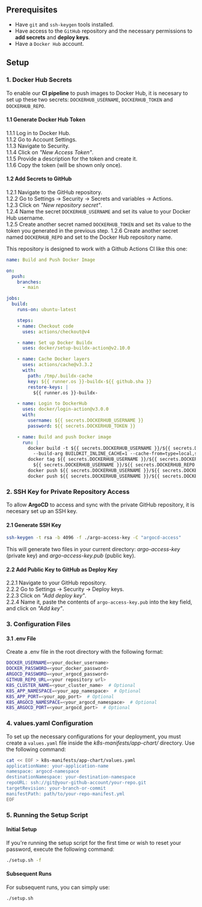 ## Prerequisites

- Have `git` and `ssh-keygen` tools installed.
- Have access to the `GitHub` repository and the necessary permissions to **add secrets** and **deploy keys**.
- Have a `Docker Hub` account.

## Setup

### 1. Docker Hub Secrets

To enable our **CI pipeline** to push images to Docker Hub, it is necesary to set up these two secrets: `DOCKERHUB_USERNAME`, `DOCKERHUB_TOKEN` and `DOCKERHUB_REPO`.

#### 1.1 Generate Docker Hub Token

1.1.1 Log in to Docker Hub.\
1.1.2 Go to Account Settings.\
1.1.3 Navigate to Security.\
1.1.4 Click on *"New Access Token"*.\
1.1.5 Provide a description for the token and create it.\
1.1.6 Copy the token (will be shown only once).

#### 1.2 Add Secrets to GitHub

1.2.1 Navigate to the GitHub repository.\
1.2.2 Go to Settings -> Security -> Secrets and variables -> Actions.\
1.2.3 Click on *"New repository secret"*.\
1.2.4 Name the secret `DOCKERHUB_USERNAME` and set its value to your Docker Hub username.\
1.2.5 Create another secret named `DOCKERHUB_TOKEN` and set its value to the token you generated in the previous step.
1.2.6 Create another secret named `DOCKERHUB_REPO` and set to the Docker Hub repository name.

This repository is designed to work with a Github Actions CI like this one:
```yml
name: Build and Push Docker Image

on:
  push:
    branches:
      - main

jobs:
  build:
    runs-on: ubuntu-latest

    steps:
    - name: Checkout code
      uses: actions/checkout@v4

    - name: Set up Docker Buildx
      uses: docker/setup-buildx-action@v2.10.0

    - name: Cache Docker layers
      uses: actions/cache@v3.3.2
      with:
        path: /tmp/.buildx-cache
        key: ${{ runner.os }}-buildx-${{ github.sha }}
        restore-keys: |
          ${{ runner.os }}-buildx-

    - name: Login to DockerHub
      uses: docker/login-action@v3.0.0
      with:
        username: ${{ secrets.DOCKERHUB_USERNAME }}
        password: ${{ secrets.DOCKERHUB_TOKEN }}

    - name: Build and push Docker image
      run: |
        docker build -t ${{ secrets.DOCKERHUB_USERNAME }}/${{ secrets.DOCKERHUB_REPO }}:${GITHUB_SHA} \
          --build-arg BUILDKIT_INLINE_CACHE=1 --cache-from=type=local,src=/tmp/.buildx-cache .
        docker tag ${{ secrets.DOCKERHUB_USERNAME }}/${{ secrets.DOCKERHUB_REPO }}:${GITHUB_SHA} \
          ${{ secrets.DOCKERHUB_USERNAME }}/${{ secrets.DOCKERHUB_REPO }}:latest
        docker push ${{ secrets.DOCKERHUB_USERNAME }}/${{ secrets.DOCKERHUB_REPO }}:${GITHUB_SHA}
        docker push ${{ secrets.DOCKERHUB_USERNAME }}/${{ secrets.DOCKERHUB_REPO }}:latest
```

### 2. SSH Key for Private Repository Access

To allow **ArgoCD** to access and sync with the private GitHub repository, it is necesary set up an SSH key.

#### 2.1 Generate SSH Key

```bash
ssh-keygen -t rsa -b 4096 -f ./argo-access-key -C "argocd-access"
```

This will generate two files in your current directory: *argo-access-key* (private key) and *argo-access-key.pub* (public key).

#### 2.2 Add Public Key to GitHub as Deploy Key

2.2.1 Navigate to your GitHub repository.\
2.2.2 Go to Settings -> Security -> Deploy keys.\
2.2.3 Click on *"Add deploy key"*.\
2.2.4 Name it, paste the contents of `argo-access-key.pub` into the key field, and click on *"Add key"*.

### 3. Configuration Files

#### 3.1 .env File

Create a .env file in the root directory with the following format:

```bash
DOCKER_USERNAME=<your_docker_username>
DOCKER_PASSWORD=<your_docker_password>
ARGOCD_PASSWORD=<your_argocd_password>
GITHUB_REPO_URL=<your repository url>
K8S_CLUSTER_NAME=<your_cluster_name>  # Optional
K8S_APP_NAMESPACE=<your_app_namespace>  # Optional
K8S_APP_PORT=<your_app_port>  # Optional
K8S_ARGOCD_NAMESPACE=<your_argocd_namespace>  # Optional
K8S_ARGOCD_PORT=<your_argocd_port>  # Optional
```

### 4. values.yaml Configuration

To set up the necessary configurations for your deployment, you must create a `values.yaml` file inside the *k8s-manifests/app-chart/* directory. Use the following command:

```bash
cat << EOF > k8s-manifests/app-chart/values.yaml
applicationName: your-application-name
namespace: argocd-namespace
destinationNamespace: your-destination-namespace
repoURL: ssh://git@your-github-account/your-repo.git
targetRevision: your-branch-or-commit
manifestPath: path/to/your-repo-manifest.yml
EOF
```

### 5. Running the Setup Script

#### Initial Setup

If you're running the setup script for the first time or wish to reset your password, execute the following command:

```bash
./setup.sh -f
```

#### Subsequent Runs

For subsequent runs, you can simply use:
```bash
./setup.sh
```
